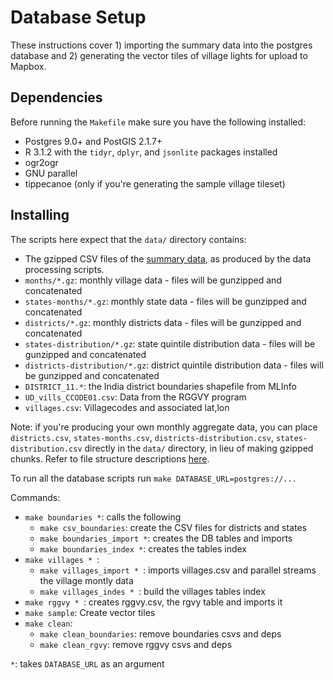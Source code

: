 # Database Setup

These instructions cover 1) importing the summary data into the postgres database
and 2) generating the vector tiles of village lights for upload to Mapbox.

## Dependencies

Before running the `Makefile` make sure you have the following installed:
- Postgres 9.0+ and PostGIS 2.1.7+
- R 3.1.2 with the `tidyr`, `dplyr`, and `jsonlite` packages installed
- ogr2ogr
- GNU parallel
- tippecanoe (only if you're generating the sample village tileset)

## Installing

The scripts here expect that the `data/` directory contains:

 - The gzipped CSV files of the [summary data](../summaries/README.md), as produced by the data processing scripts.
  - `months/*.gz`: monthly village data - files will be gunzipped and concatenated
  - `states-months/*.gz`: monthly state data - files will be gunzipped and concatenated
  - `districts/*.gz`: monthly districts data - files will be gunzipped and concatenated
  - `states-distribution/*.gz`: state quintile distribution data - files will be gunzipped and concatenated
  - `districts-distribution/*.gz`: district quintile distribution data - files will be gunzipped and concatenated
 - `DISTRICT_11.*`: the India district boundaries shapefile from MLInfo
 - `UD_vills_CCODE01.csv`: Data from the RGGVY program
 - `villages.csv`: Villagecodes and associated lat,lon

Note: if you're producing your own monthly aggregate data, you can place `districts.csv`, `states-months.csv`,
`districts-distribution.csv`, `states-distribution.csv` directly in the `data/`
directory, in lieu of making gzipped chunks. Refer to file structure
descriptions [here](../summaries/README.md).

To run all the database scripts run `make DATABASE_URL=postgres://...`

Commands:
- `make boundaries *`: calls the following
  - `make csv_boundaries`: create the CSV files for districts and states
  - `make boundaries_import *`: creates the DB tables and imports
  - `make boundaries_index *`: creates the tables index
- `make villages * `:
  - `make villages_import * `: imports villages.csv and parallel streams the village montly data
  - `make villages_indes * `: build the villages tables index
- `make rggvy * `: creates rggvy.csv, the rgvy table and imports it
- `make sample`: Create vector tiles
- `make clean`:
  - `make clean_boundaries`: remove boundaries csvs and deps
  - `make clean_rgvy`: remove rggvy csvs and deps


 `*`: takes `DATABASE_URL` as an argument


